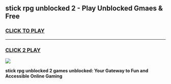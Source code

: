 
## stick rpg unblocked 2 - Play Unblocked Gmaes & Free
<h3>
<a href="https://news.freeplayer.one?title=stick_rpg_unblocked_2&ref=16F">CLICK TO PLAY</a></h3>
<hr>

<h3>
<a href="https://news.freeplayer.one?title=stick_rpg_unblocked_2&ref=16F">CLICK 2 PLAY</a>
  
</h3>

<a href="https://news.freeplayer.one?title=stick_rpg_unblocked_2&ref=16F/"><img src="https://clearcache.store/games.png"></a>


**stick rpg unblocked 2 games unblocked: Your Gateway to Fun and Accessible Online Gaming**

